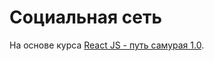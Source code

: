 # Социальная сеть

На основе курса [React JS - путь самурая 1.0](https://www.youtube.com/playlist?list=PLcvhF2Wqh7DNVy1OCUpG3i5lyxyBWhGZ8).
